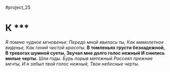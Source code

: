 #project_25 
# К ***
 *Я помню чудное мгновенье: 
Передо мной явилась ты, 
Как мимолетное виденье, 
Как гений чистой красоты.*
 **В томленьях грусти безнадежной,
В тревогах шумной суеты,
Звучал мне долго голос нежный
И снились милые черты.**
 *Шли годы. Бурь порыв мятежный
Рассеял прежние мечты,
И я забыл твой голос нежный,
Твои небесные черты.*
